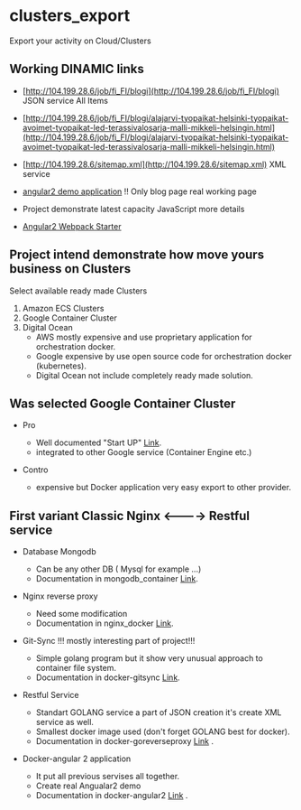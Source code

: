 



# clusters_export
Export your activity on Cloud/Clusters

## Working DINAMIC links

* [http://104.199.28.6/job/fi_FI/blogi](http://104.199.28.6/job/fi_FI/blogi) JSON service All Items
* [http://104.199.28.6/job/fi_FI/blogi/alajarvi-tyopaikat-helsinki-tyopaikat-avoimet-tyopaikat-led-terassivalosarja-malli-mikkeli-helsingin.html](http://104.199.28.6/job/fi_FI/blogi/alajarvi-tyopaikat-helsinki-tyopaikat-avoimet-tyopaikat-led-terassivalosarja-malli-mikkeli-helsingin.html)
* [http://104.199.28.6/sitemap.xml](http://104.199.28.6/sitemap.xml) XML service
* [angular2 demo application](http://104.199.28.6)  !! Only blog page real working page

* Project demonstrate latest capacity JavaScript more details
* [Angular2 Webpack Starter](https://github.com/remotejob/angular2-webpack-starter)

 
## Project intend demonstrate how move yours business on Clusters
Select available ready made Clusters

1. Amazon ECS Clusters 
2. Google Container Cluster
3. Digital Ocean
   * AWS mostly expensive and use proprietary application for orchestration docker. 
   * Google expensive by use open source code for orchestration docker (kubernetes).
   * Digital Ocean not include completely ready made solution.

## Was selected Google Container Cluster

* Pro
    * Well documented "Start UP" [Link](https://cloud.google.com/container-engine/).
    * integrated to other Google service (Container Engine etc.)      

* Contro   
    * expensive but Docker application very easy export to other provider.

## First variant Classic Nginx <----> Restful service

* Database Mongodb
    * Can be any other DB ( Mysql for example ...)
    * Documentation in mongodb_container [Link](https://github.com/remotejob/clusters_export/tree/master/mongodb_container).
    
* Nginx reverse proxy
    * Need some modification 
    * Documentation in nginx_docker [Link](https://github.com/remotejob/clusters_export/tree/master/nginx_docker).
* Git-Sync !!! mostly interesting part of project!!!
    * Simple golang program but it show very unusual approach to container file system.
    * Documentation in docker-gitsync [Link](https://github.com/remotejob/clusters_export/tree/master/docker-gitsync).
* Restful Service
    * Standart GOLANG service a part of JSON creation it's create XML service as well.
    * Smallest docker image used (don't forget GOLANG best for docker).
    * Documentation in docker-goreverseproxy [Link](https://github.com/remotejob/clusters_export/tree/master/docker-goreverseproxy) .

* Docker-angular 2 application
    * It put all previous servises all together.
    * Create real Angualar2 demo  
    * Documentation in docker-angular2 [Link](https://github.com/remotejob/clusters_export/tree/master/docker-angular2) .